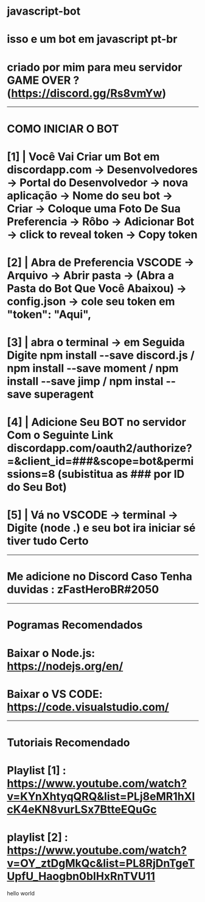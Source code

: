# javascript-bot
# isso e um bot em javascript pt-br
# criado por mim para meu servidor GAME OVER ?  (https://discord.gg/Rs8vmYw)
-----------------------------------------------------------------------------------
# COMO INICIAR O BOT 
# [1] | Você Vai Criar um Bot em discordapp.com -> Desenvolvedores -> Portal do Desenvolvedor -> nova aplicação -> Nome do seu bot -> Criar -> Coloque uma Foto De Sua Preferencia -> Rôbo -> Adicionar Bot -> click to reveal token -> Copy token
# [2] | Abra de Preferencia VSCODE -> Arquivo -> Abrir pasta -> (Abra a Pasta do Bot Que Você Abaixou) -> config.json -> cole seu token em "token": "Aqui",
# [3] | abra o terminal -> em Seguida Digite npm install --save discord.js / npm install --save moment / npm install --save jimp / npm instal --save superagent
# [4] | Adicione Seu BOT no servidor Com o Seguinte Link discordapp.com/oauth2/authorize?=&client_id=###&scope=bot&permissions=8 (subistitua as ### por ID do Seu Bot)
# [5] | Vá no VSCODE -> terminal -> Digite (node .) e seu bot ira iniciar sé tiver tudo Certo
----------------------------------------------------------------------
# Me adicione no Discord Caso Tenha duvidas : zFastHeroBR#2050
---------
# Pogramas Recomendados
# Baixar o Node.js: https://nodejs.org/en/
# Baixar o VS CODE: https://code.visualstudio.com/
-------
# Tutoriais Recomendado 
# Playlist [1] : https://www.youtube.com/watch?v=KYnXhtyqQRQ&list=PLj8eMR1hXlcK4eKN8vurLSx7BtteEQuGc
# playlist [2] : https://www.youtube.com/watch?v=OY_ztDgMkQc&list=PL8RjDnTgeTUpfU_Haogbn0bIHxRnTVU11

hello world
